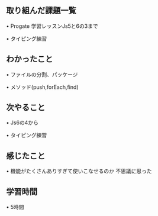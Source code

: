 ## 取り組んだ課題一覧
• Progate 学習レッスンJs5と6の3まで

• タイピング練習

## わかったこと
• ファイルの分割、パッケージ

• メソッド(push,forEach,find)

## 次やること
• Js6の4から

• タイピング練習

## 感じたこと
• 機能がたくさんありすぎて使いこなせるのか
不思議に思った

## 学習時間
• 5時間
